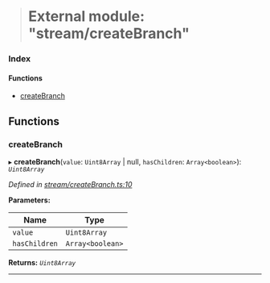 > # External module: "stream/createBranch"

### Index

#### Functions

* [createBranch](_stream_createbranch_.md#createbranch)

## Functions

###  createBranch

▸ **createBranch**(`value`: `Uint8Array` | null, `hasChildren`: `Array<boolean>`): *`Uint8Array`*

*Defined in [stream/createBranch.ts:10](url)*

**Parameters:**

Name | Type |
------ | ------ |
`value` | `Uint8Array` | null |
`hasChildren` | `Array<boolean>` |

**Returns:** *`Uint8Array`*

___